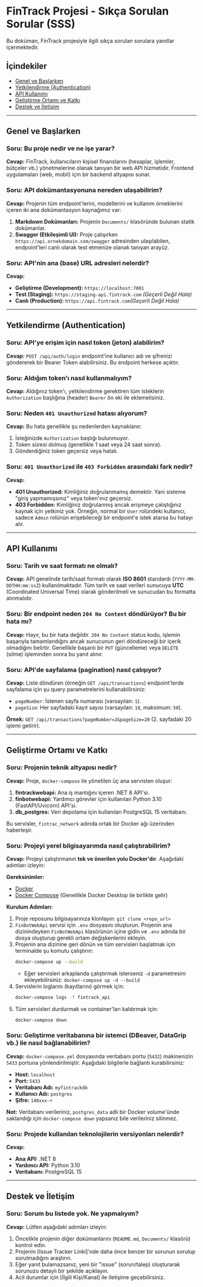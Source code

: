# FinTrack Projesi - Sıkça Sorulan Sorular (SSS)

Bu doküman, FinTrack projesiyle ilgili sıkça sorulan sorulara yanıtlar içermektedir.

## İçindekiler

*   [Genel ve Başlarken](#genel-ve-başlarken)
*   [Yetkilendirme (Authentication)](#yetkilendirme-authentication)
*   [API Kullanımı](#api-kullanımı)
*   [Geliştirme Ortamı ve Katkı](#geliştirme-ortamı-ve-katkı)
*   [Destek ve İletişim](#destek-ve-iletişim)

---

## Genel ve Başlarken

### **Soru:** Bu proje nedir ve ne işe yarar?
**Cevap:** FinTrack, kullanıcıların kişisel finanslarını (hesaplar, işlemler, bütçeler vb.) yönetmelerine olanak tanıyan bir web API hizmetidir. Frontend uygulamaları (web, mobil) için bir backend altyapısı sunar.

### **Soru:** API dokümantasyonuna nereden ulaşabilirim?
**Cevap:** Projenin tüm endpoint'lerini, modellerini ve kullanım örneklerini içeren iki ana dokümantasyon kaynağımız var:
1.  **Markdown Dokümanları:** Projenin `Documents/` klasöründe bulunan statik dokümanlar.
2.  **Swagger (Etkileşimli UI):** Proje çalışırken `https://api.ornekdomain.com/swagger` adresinden ulaşılabilen, endpoint'leri canlı olarak test etmenize olanak tanıyan arayüz.

### **Soru:** API'nin ana (base) URL adresleri nelerdir?
**Cevap:**
*   **Geliştirme (Development):** `https://localhost:7001`
*   **Test (Staging):** `https://staging-api.fintrack.com` *(Geçerli Değil Hala)*
*   **Canlı (Production):** `https://api.fintrack.com`*(Geçerli Değil Hala)*

---

## Yetkilendirme (Authentication)

### **Soru:** API'ye erişim için nasıl token (jeton) alabilirim?
**Cevap:** `POST /api/auth/login` endpoint'ine kullanıcı adı ve şifrenizi göndererek bir Bearer Token alabilirsiniz. Bu endpoint herkese açıktır.

### **Soru:** Aldığım token'ı nasıl kullanmalıyım?
**Cevap:** Aldığınız token'ı, yetkilendirme gerektiren tüm isteklerin `Authorization` başlığına (header) `Bearer` ön eki ile eklemelisiniz.

### **Soru:** Neden `401 Unauthorized` hatası alıyorum?
**Cevap:** Bu hata genellikle şu nedenlerden kaynaklanır:
1.  İsteğinizde `Authorization` başlığı bulunmuyor.
2.  Token süresi dolmuş (genellikle 1 saat veya 24 saat sonra).
3.  Gönderdiğiniz token geçersiz veya hatalı.

### **Soru:** `401 Unauthorized` ile `403 Forbidden` arasındaki fark nedir?
**Cevap:**
*   **401 Unauthorized:** Kimliğiniz doğrulanmamış demektir. Yani sisteme "giriş yapmamışsınız" veya token'ınız geçersiz.
*   **403 Forbidden:** Kimliğiniz doğrulanmış ancak erişmeye çalıştığınız kaynak için yetkiniz yok. Örneğin, normal bir `User` rolündeki kullanıcı, sadece `Admin` rolünün erişebileceği bir endpoint'e istek atarsa bu hatayı alır.

---

## API Kullanımı

### **Soru:** Tarih ve saat formatı ne olmalı?
**Cevap:** API genelinde tarih/saat formatı olarak **ISO 8601** standardı (`YYYY-MM-DDTHH:mm:ssZ`) kullanılmaktadır. Tüm tarih ve saat verileri sunucuya **UTC** (Coordinated Universal Time) olarak gönderilmeli ve sunucudan bu formatta alınmalıdır.

### **Soru:** Bir endpoint neden `204 No Content` döndürüyor? Bu bir hata mı?
**Cevap:** Hayır, bu bir hata değildir. `204 No Content` status kodu, işlemin başarıyla tamamlandığını ancak sunucunun geri döndüreceği bir içerik olmadığını belirtir. Genellikle başarılı bir `PUT` (güncelleme) veya `DELETE` (silme) işleminden sonra bu yanıt alınır.

### **Soru:** API'de sayfalama (pagination) nasıl çalışıyor?
**Cevap:** Liste döndüren (örneğin `GET /api/transactions`) endpoint'lerde sayfalama için şu query parametrelerini kullanabilirsiniz:
*   `pageNumber`: İstenen sayfa numarası (varsayılan: `1`).
*   `pageSize`: Her sayfadaki kayıt sayısı (varsayılan: `10`, maksimum: `50`).

**Örnek:** `GET /api/transactions?pageNumber=2&pageSize=20` (2. sayfadaki 20 işlemi getirir).

---

## Geliştirme Ortamı ve Katkı

### **Soru:** Projenin teknik altyapısı nedir?
**Cevap:** Proje, `docker-compose` ile yönetilen üç ana servisten oluşur:
1.  **fintrackwebapi:** Ana iş mantığını içeren .NET 8 API'si.
2.  **finbotwebapi:** Yardımcı görevler için kullanılan Python 3.10 (FastAPI/Uvicorn) API'si.
3.  **db_postgres:** Veri depolama için kullanılan PostgreSQL 15 veritabanı.

Bu servisler, `fintrac_network` adında ortak bir Docker ağı üzerinden haberleşir.

### **Soru:** Projeyi yerel bilgisayarımda nasıl çalıştırabilirim?
**Cevap:** Projeyi çalıştırmanın **tek ve önerilen yolu Docker'dır**. Aşağıdaki adımları izleyin:

**Gereksinimler:**
*   [Docker](https://www.docker.com/products/docker-desktop/)
*   [Docker Compose](https://docs.docker.com/compose/install/) (Genellikle Docker Desktop ile birlikte gelir)

**Kurulum Adımları:**
1.  Proje reposunu bilgisayarınıza klonlayın: `git clone <repo_url>`
2.  `FinBotWebApi` servisi için `.env` dosyasını oluşturun. Projenin ana dizinindeyken `FinBotWebApi` klasörünün içine gidin ve `.env` adında bir dosya oluşturup gerekli ortam değişkenlerini ekleyin.
3.  Projenin ana dizinine geri dönün ve tüm servisleri başlatmak için terminalde şu komutu çalıştırın:
    ```bash
    docker-compose up --build
    ```
    *   Eğer servisleri arkaplanda çalıştırmak isterseniz `-d` parametresini ekleyebilirsiniz: `docker-compose up -d --build`
4.  Servislerin loglarını (kayıtlarını) görmek için:
    ```bash
    docker-compose logs -f fintrack_api
    ```
5.  Tüm servisleri durdurmak ve container'ları kaldırmak için:
    ```bash
    docker-compose down
    ```

### **Soru:** Geliştirme veritabanına bir istemci (DBeaver, DataGrip vb.) ile nasıl bağlanabilirim?
**Cevap:** `docker-compose.yml` dosyasında veritabanı portu (`5432`) makinenizin `5433` portuna yönlendirilmiştir. Aşağıdaki bilgilerle bağlantı kurabilirsiniz:
*   **Host:** `localhost`
*   **Port:** `5433`
*   **Veritabanı Adı:** `myfintrackdb`
*   **Kullanıcı Adı:** `postgres`
*   **Şifre:** `140xxx-+`

**Not:** Veritabanı verileriniz, `postgres_data` adlı bir Docker volume'ünde saklandığı için `docker-compose down` yapsanız bile verileriniz silinmez.

### **Soru:** Projede kullanılan teknolojilerin versiyonları nelerdir?
**Cevap:**
*   **Ana API:** .NET 8
*   **Yardımcı API:** Python 3.10
*   **Veritabanı:** PostgreSQL 15

---

## Destek ve İletişim

### **Soru:** Sorum bu listede yok. Ne yapmalıyım?
**Cevap:** Lütfen aşağıdaki adımları izleyin:
1.  Öncelikle projenin diğer dokümanlarını (`README.md`, `Documents/` klasörü) kontrol edin.
2.  Projenin [Issue Tracker Linki]'nde daha önce benzer bir sorunun sorulup sorulmadığını araştırın.
3.  Eğer yanıt bulamazsanız, yeni bir "issue" (sorun/talep) oluşturarak sorunuzu detaylı bir şekilde açıklayın.
4.  Acil durumlar için [İlgili Kişi/Kanal] ile iletişime geçebilirsiniz.
